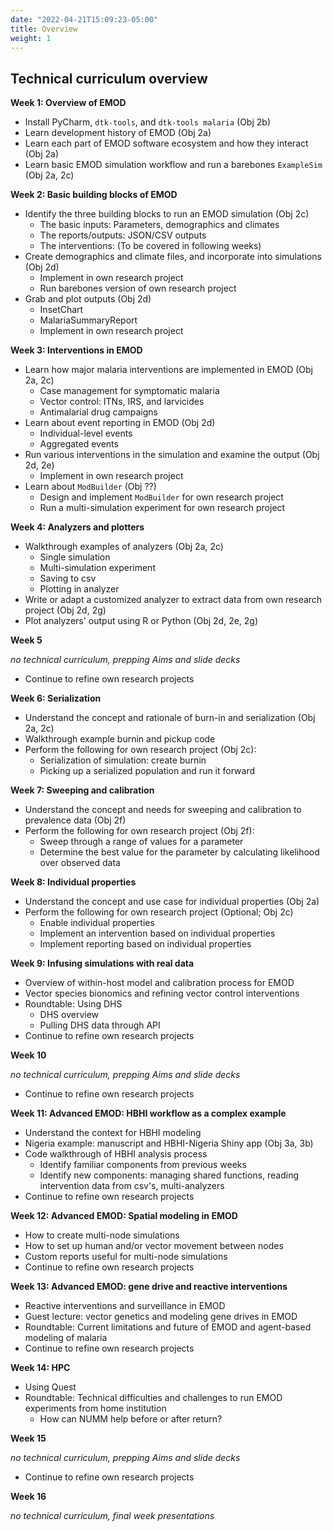 ```yaml
---
date: "2022-04-21T15:09:23-05:00"
title: Overview
weight: 1
---
```


## Technical curriculum overview

**Week 1: Overview of EMOD**

- Install PyCharm, `dtk-tools`, and `dtk-tools malaria` (Obj 2b)
- Learn development history of EMOD (Obj 2a)
- Learn each part of EMOD software ecosystem and how they interact (Obj 2a)
- Learn basic EMOD simulation workflow and run a barebones `ExampleSim` (Obj 2a, 2c)

**Week 2: Basic building blocks of EMOD**

- Identify the three building blocks to run an EMOD simulation (Obj 2c)
    + The basic inputs: Parameters, demographics and climates
    + The reports/outputs: JSON/CSV outputs
    + The interventions: (To be covered in following weeks)
- Create demographics and climate files, and incorporate into simulations (Obj 2d)
    + Implement in own research project
    + Run barebones version of own research project
- Grab and plot outputs (Obj 2d)
    + InsetChart
    + MalariaSummaryReport
    + Implement in own research project

**Week 3: Interventions in EMOD**

- Learn how major malaria interventions are implemented in EMOD (Obj 2a, 2c)
    + Case management for symptomatic malaria
    + Vector control: ITNs, IRS, and larvicides
    + Antimalarial drug campaigns
- Learn about event reporting in EMOD (Obj 2d)
    + Individual-level events
    + Aggregated events
- Run various interventions in the simulation and examine the output (Obj 2d, 2e)
    + Implement in own research project
- Learn about `ModBuilder` (Obj ??)
    + Design and implement `ModBuilder` for own research project
    + Run a multi-simulation experiment for own research project

**Week 4: Analyzers and plotters**

- Walkthrough examples of analyzers (Obj 2a, 2c)
    + Single simulation
    + Multi-simulation experiment
    + Saving to csv
    + Plotting in analyzer
- Write or adapt a customized analyzer to extract data from own research project (Obj 2d, 2g)
- Plot analyzers' output using R or Python (Obj 2d, 2e, 2g)

**Week 5**

*no technical curriculum, prepping Aims and slide decks*
- Continue to refine own research projects

**Week 6: Serialization**

- Understand the concept and rationale of burn-in and serialization (Obj 2a, 2c)
- Walkthrough example burnin and pickup code
- Perform the following for own research project (Obj 2c):
    + Serialization of simulation: create burnin
    + Picking up a serialized population and run it forward

**Week 7: Sweeping and calibration**

- Understand the concept and needs for sweeping and calibration to prevalence data (Obj 2f)
- Perform the following for own research project (Obj 2f):
    + Sweep through a range of values for a parameter
    + Determine the best value for the parameter by calculating likelihood over observed data

**Week 8: Individual properties**

- Understand the concept and use case for individual properties (Obj 2a)
- Perform the following for own research project (Optional; Obj 2c)
    + Enable individual properties
    + Implement an intervention based on individual properties
    + Implement reporting based on individual properties

**Week 9: Infusing simulations with real data**

- Overview of within-host model and calibration process for EMOD
- Vector species bionomics and refining vector control interventions
- Roundtable: Using DHS
    + DHS overview
    + Pulling DHS data through API
- Continue to refine own research projects

**Week 10**

*no technical curriculum, prepping Aims and slide decks*
- Continue to refine own research projects

**Week 11: Advanced EMOD: HBHI workflow as a complex example**

- Understand the context for HBHI modeling
- Nigeria example: manuscript and HBHI-Nigeria Shiny app (Obj 3a, 3b)
- Code walkthrough of HBHI analysis process
    + Identify familiar components from previous weeks
    + Identify new components: managing shared functions, reading intervention data from csv's, multi-analyzers
- Continue to refine own research projects

**Week 12: Advanced EMOD: Spatial modeling in EMOD**

- How to create multi-node simulations
- How to set up human and/or vector movement between nodes
- Custom reports useful for multi-node simulations
- Continue to refine own research projects

**Week 13: Advanced EMOD: gene drive and reactive interventions**

- Reactive interventions and surveillance in EMOD
- Guest lecture: vector genetics and modeling gene drives in EMOD
- Roundtable: Current limitations and future of EMOD and agent-based modeling of malaria
- Continue to refine own research projects

**Week 14: HPC**

- Using Quest
- Roundtable: Technical difficulties and challenges to run EMOD experiments from home institution
    + How can NUMM help before or after return?

**Week 15**

*no technical curriculum, prepping Aims and slide decks*
- Continue to refine own research projects

**Week 16**

*no technical curriculum, final week presentations*